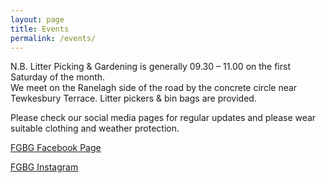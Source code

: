 ```yaml
---
layout: page
title: Events 
permalink: /events/
---
```


N.B. Litter Picking & Gardening is generally 09.30 – 11.00 on the first Saturday of the month.  
We meet on the Ranelagh side of the road by the concrete circle near Tewkesbury Terrace. Litter pickers & bin bags are provided. 

Please check our social media pages for regular updates and please wear suitable clothing and weather protection.

<a href="https://www.facebook.com/fgbg.uk/" target="_Blank">FGBG Facebook Page</a>

<a href="https://www.instagram.com/fgbglondon?utm_source=ig_web_button_share_sheet&igsh=ZDNlZDc0MzIxNw==" target="_Blank">FGBG Instagram</a>


